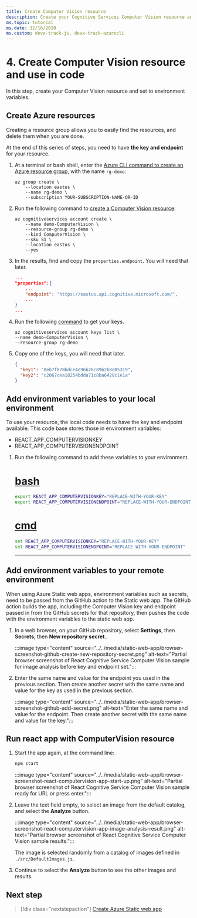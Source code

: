 ```yaml
---
title: Create Computer Vision resource
description: Create your Cognitive Services Computer Vision resource and set to environment variables.
ms.topic: tutorial
ms.date: 12/16/2020
ms.custom: devx-track-js, devx-track-azurecli
---
```


# 4. Create Computer Vision resource and use in code

In this step, create your Computer Vision resource and set to environment variables. 

## Create Azure resources

Creating a resource group allows you to easily find the resources, and delete them when you are done.

At the end of this series of steps, you need to have **the key and endpoint** for your resource.

1. At a terminal or bash shell, enter the [Azure CLI command to create an Azure resource group](/cli/azure/group#az_group_create), with the name `rg-demo`:

    ```azurecli
    az group create \
        --location eastus \
        --name rg-demo \
        --subscription YOUR-SUBSCRIPTION-NAME-OR-ID
    ```
1. Run the following command to [create a Computer Vision resource](/cli/azure/cognitiveservices/account#az_cognitiveservices_account_create):


    ```azurecli
    az cognitiveservices account create \
        --name demo-ComputerVision \
        --resource-group rg-demo \
        --kind ComputerVision \
        --sku S1 \
        --location eastus \
        --yes
    ```

1. In the results, find and copy the `properties.endpoint`. You will need that later.

    ```json
    ...
    "properties":{
        ...
        "endpoint": "https://eastus.api.cognitive.microsoft.com/",
        ...
    }
    ...
    ```

1. Run the following [command](/cli/azure/cognitiveservices/account/keys#az_cognitiveservices_account_keys_list) to get your keys. 

    ```azurecli
    az cognitiveservices account keys list \
    --name demo-ComputerVision \
    --resource-group rg-demo
    ```

1. Copy one of the keys, you will need that later.

    ```json
    {
      "key1": "8eb7f878bdce4e96b26c89b2b8d05319",
      "key2": "c2067cea18254bdda71c8ba6428c1e1a"
    }
    ```

## Add environment variables to your local environment

To use your resource, the local code needs to have the key and endpoint available. This code base stores those in environment variables:

* REACT_APP_COMPUTERVISIONKEY
* REACT_APP_COMPUTERVISIONENDPOINT 

1. Run the following command to add these variables to your environment.

    # [bash](#tab/bash)
    
    ```bash
    export REACT_APP_COMPUTERVISIONKEY="REPLACE-WITH-YOUR-KEY"
    export REACT_APP_COMPUTERVISIONENDPOINT="REPLACE-WITH-YOUR-ENDPOINT"
    ```
    
    # [cmd](#tab/cmd)
    
    ```cmd
    set REACT_APP_COMPUTERVISIONKEY="REPLACE-WITH-YOUR-KEY"
    set REACT_APP_COMPUTERVISIONENDPOINT="REPLACE-WITH-YOUR-ENDPOINT"
    ```
    ---

## Add environment variables to your remote environment

When using Azure Static web apps, environment variables such as secrets, need to be passed from the GitHub action to the Static web app. The GitHub action builds the app, including the Computer Vision key and endpoint passed in from the GitHub secrets for that repository, then pushes the code with the environment variables to the static web app.

1. In a web browser, on your GitHub repository, select **Settings**, then **Secrets**, then **New repository secret**..

    :::image type="content" source="../../media/static-web-app/browser-screenshot-github-create-new-repository-secret.png" alt-text="Partial browser screenshot of React Cognitive Service Computer Vision sample for image analysis before key and endpoint set.":::

1. Enter the same name and value for the endpoint you used in the previous section. Then create another secret with the same name and value for the key as used in the previous section. 
    
    :::image type="content" source="../../media/static-web-app/browser-screenshot-github-add-secret.png" alt-text="Enter the same name and value for the endpoint. Then create another secret with the same name and value for the key.":::

## Run react app with ComputerVision resource

1. Start the app again, at the command line:

    ```bash
    npm start
    ```

    :::image type="content" source="../../media/static-web-app/browser-screenshot-react-computervision-app-start-up.png" alt-text="Partial browser screenshot of React Cognitive Service Computer Vision sample ready for URL or press enter.":::

1. Leave the text field empty, to select an image from the default catalog, and select the **Analyze** button. 

    :::image type="content" source="../../media/static-web-app/browser-screenshot-react-computervision-app-image-analysis-result.png" alt-text="Partial browser screenshot of React Cognitive Service Computer Vision sample results.":::

    The image is selected randomly from a catalog of images defined in `./src/DefaultImages.js`. 

1. Continue to select the **Analyze** button to see the other images and results. 

## Next step

> [!div class="nextstepaction"]
> [Create Azure Static web app](create-static-web-app-visual-studio-code-extension.md)